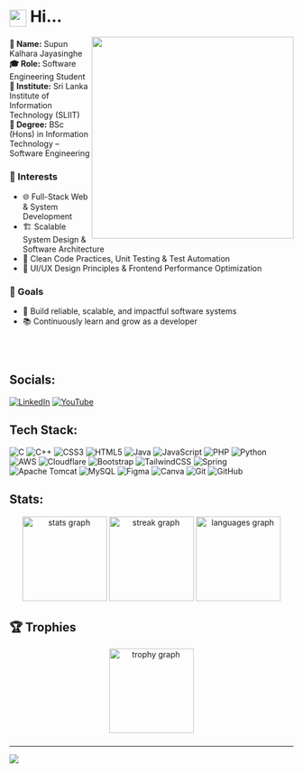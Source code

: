 <h1>
  <img src="https://raw.githubusercontent.com/MartinHeinz/MartinHeinz/master/wave.gif" width="30px" style="vertical-align:middle;" /> Hi...
</h1>

<img align="right" height="358" src="https://media4.giphy.com/media/v1.Y2lkPTc5MGI3NjExdGV2MGs2OTU1aXoydmNoZHplbWJzYWFmcXRjMmR5c252dzZnbHc2bSZlcD12MV9pbnRlcm5hbF9naWZfYnlfaWQmY3Q9Zw/l0ExlTPcZqobpseyY/giphy.gif"  />

###

<p align="left">
  <strong>👤 Name:</strong>  Supun Kalhara Jayasinghe<br>
  <strong>🎓 Role:</strong>  Software Engineering Student<br>
  <strong>🏫 Institute:</strong>  Sri Lanka Institute of Information Technology (SLIIT)<br>
  <strong>📘 Degree:</strong>  BSc (Hons) in Information Technology – Software Engineering
</p>


### 🚀 Interests

- 🌐 Full-Stack Web & System Development  
- 🏗️ Scalable System Design & Software Architecture  
- 🧪 Clean Code Practices, Unit Testing & Test Automation  
- 🎨 UI/UX Design Principles & Frontend Performance Optimization


### 🎯 Goals

- 🔧 Build reliable, scalable, and impactful software systems  
- 📚 Continuously learn and grow as a developer


<br/><br/>

## Socials:
[![LinkedIn](https://img.shields.io/badge/LinkedIn-%230077B5.svg?logo=linkedin&logoColor=white)](https://linkedin.com/in/i) [![YouTube](https://img.shields.io/badge/YouTube-%23FF0000.svg?logo=YouTube&logoColor=white)](https://youtube.com/@y) 

## Tech Stack:
![C](https://img.shields.io/badge/c-%2300599C.svg?style=for-the-badge&logo=c&logoColor=white) ![C++](https://img.shields.io/badge/c++-%2300599C.svg?style=for-the-badge&logo=c%2B%2B&logoColor=white) ![CSS3](https://img.shields.io/badge/css3-%231572B6.svg?style=for-the-badge&logo=css3&logoColor=white) ![HTML5](https://img.shields.io/badge/html5-%23E34F26.svg?style=for-the-badge&logo=html5&logoColor=white) ![Java](https://img.shields.io/badge/java-%23ED8B00.svg?style=for-the-badge&logo=openjdk&logoColor=white) ![JavaScript](https://img.shields.io/badge/javascript-%23323330.svg?style=for-the-badge&logo=javascript&logoColor=%23F7DF1E) ![PHP](https://img.shields.io/badge/php-%23777BB4.svg?style=for-the-badge&logo=php&logoColor=white) ![Python](https://img.shields.io/badge/python-3670A0?style=for-the-badge&logo=python&logoColor=ffdd54) ![AWS](https://img.shields.io/badge/AWS-%23FF9900.svg?style=for-the-badge&logo=amazon-aws&logoColor=white) ![Cloudflare](https://img.shields.io/badge/Cloudflare-F38020?style=for-the-badge&logo=Cloudflare&logoColor=white) ![Bootstrap](https://img.shields.io/badge/bootstrap-%238511FA.svg?style=for-the-badge&logo=bootstrap&logoColor=white) ![TailwindCSS](https://img.shields.io/badge/tailwindcss-%2338B2AC.svg?style=for-the-badge&logo=tailwind-css&logoColor=white) ![Spring](https://img.shields.io/badge/spring-%236DB33F.svg?style=for-the-badge&logo=spring&logoColor=white) ![Apache Tomcat](https://img.shields.io/badge/apache%20tomcat-%23F8DC75.svg?style=for-the-badge&logo=apache-tomcat&logoColor=black) ![MySQL](https://img.shields.io/badge/mysql-4479A1.svg?style=for-the-badge&logo=mysql&logoColor=white) ![Figma](https://img.shields.io/badge/figma-%23F24E1E.svg?style=for-the-badge&logo=figma&logoColor=white) ![Canva](https://img.shields.io/badge/Canva-%2300C4CC.svg?style=for-the-badge&logo=Canva&logoColor=white) ![Git](https://img.shields.io/badge/git-%23F05033.svg?style=for-the-badge&logo=git&logoColor=white) ![GitHub](https://img.shields.io/badge/github-%23121011.svg?style=for-the-badge&logo=github&logoColor=white)

## Stats:
<div align="center">
  <img src="https://github-readme-stats.vercel.app/api?username=SupunKalharaJayasinghe&hide_title=false&hide_rank=false&show_icons=true&include_all_commits=true&count_private=true&disable_animations=false&theme=gruvbox&locale=en&hide_border=false&order=1&custom_title=Current%20Stats" height="150" alt="stats graph"  />
  <img src="https://streak-stats.demolab.com?user=SupunKalharaJayasinghe&locale=en&mode=daily&theme=gruvbox&hide_border=false&border_radius=5&order=3" height="150" alt="streak graph"  />
  <img src="https://github-readme-stats.vercel.app/api/top-langs?username=SupunKalharaJayasinghe&locale=en&hide_title=true&layout=compact&card_width=320&langs_count=8&theme=gruvbox&hide_border=false&order=2" height="150" alt="languages graph"  />
</div>

###

## 🏆 Trophies
<div align="center">
  <img src="https://github-profile-trophy.vercel.app?username=SupunKalharaJayasinghe&theme=gruvbox&column=-1&row=1&margin-w=8&margin-h=8&no-bg=false&no-frame=false&order=4" height="150" alt="trophy graph"  />
</div>

###

---
[![](https://visitcount.itsvg.in/api?id=SupunKalharaJayasinghe&icon=0&color=0)](https://visitcount.itsvg.in)

<!-- Proudly created with GPRM ( https://gprm.itsvg.in ) -->
